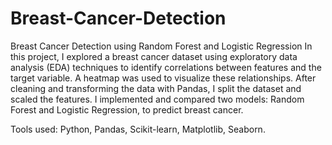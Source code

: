 # Breast-Cancer-Detection

Breast Cancer Detection using Random Forest and Logistic Regression
In this project, I explored a breast cancer dataset using exploratory data analysis (EDA) techniques to identify correlations between features and the target variable. A heatmap was used to visualize these relationships. After cleaning and transforming the data with Pandas, I split the dataset and scaled the features. I implemented and compared two models: Random Forest and Logistic Regression, to predict breast cancer.

Tools used: Python, Pandas, Scikit-learn, Matplotlib, Seaborn.
